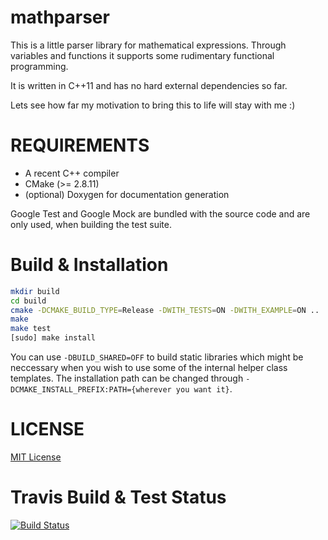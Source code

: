 # mathparser

This is a little parser library for mathematical expressions.
Through variables and functions it supports some rudimentary functional programming.

It is written in C++11 and has no hard external dependencies so far.

Lets see how far my motivation to bring this to life will stay with me :)

# REQUIREMENTS

* A recent C++ compiler
* CMake (>= 2.8.11)
* (optional) Doxygen for documentation generation

Google Test and Google Mock are bundled with the source code and are only used,
when building the test suite.

# Build & Installation

```bash
mkdir build
cd build
cmake -DCMAKE_BUILD_TYPE=Release -DWITH_TESTS=ON -DWITH_EXAMPLE=ON ..
make
make test
[sudo] make install
```

You can use `-DBUILD_SHARED=OFF` to build static libraries which might be neccessary
when you wish to use some of the internal helper class templates.
The installation path can be changed through `-DCMAKE_INSTALL_PREFIX:PATH={wherever you want it}`.

# LICENSE

[MIT License](http://opensource.org/licenses/MIT)

# Travis Build & Test Status

[![Build Status](https://travis-ci.org/Drako/mathparser.svg?branch=master)](https://travis-ci.org/Drako/mathparser)

